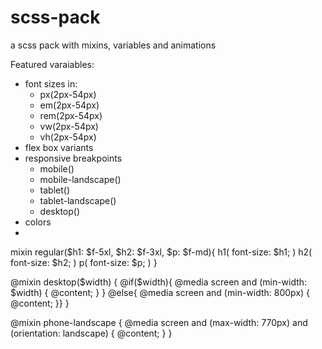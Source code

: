 # scss-pack
a scss pack with mixins, variables and animations


Featured varaiables:

 - font sizes in:
   - px(2px-54px)
   - em(2px-54px)
   - rem(2px-54px)
   - vw(2px-54px)
   - vh(2px-54px)
 - flex box variants
 - responsive breakpoints
   - mobile()
   - mobile-landscape()
   - tablet()
   - tablet-landscape()
   - desktop()
 - colors
 - 


mixin regular($h1: $f-5xl, $h2: $f-3xl, $p: $f-md){
 h1(
  font-size: $h1;
 )
 h2(
  font-size: $h2;
 )
 p(
  font-size: $p;
 )
}



@mixin desktop($width) {
@if($width){
@media screen and (min-width: $width) {
        @content;
    }
}
@else{
    @media screen and (min-width: 800px) {
        @content;
    }}
}

@mixin phone-landscape {
    @media screen and (max-width: 770px) and (orientation: landscape) {
        @content;
    }
}
